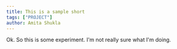 ```yaml
---
title: This is a sample short
tags: ["PROJECT"]
author: Amita Shukla
---
```


Ok. So this is some experiment. I'm not really sure what I'm doing.
